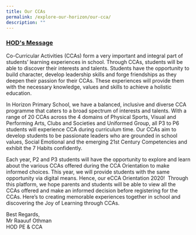 ```yaml
---
title: Our CCAs
permalink: /explore-our-horizon/our-cca/
description: ""
---
```

### **[HOD's Message](https://staging.d21co4ykjghpsi.amplifyapp.com/cca-at-a-glance/hod-message/)**
Co-Curricular Activities (CCAs) form a very important and integral part of students’ learning experiences in school. Through CCAs, students will be able to discover their interests and talents. Students have the opportunity to build character, develop leadership skills and forge friendships as they deepen their passion for their CCAs. These experiences will provide them with the necessary knowledge, values and skills to achieve a holistic education.

In Horizon Primary School, we have a balanced, inclusive and diverse CCA programme that caters to a broad spectrum of interests and talents. With a range of 20 CCAs across the 4 domains of Physical Sports, Visual and Performing Arts, Clubs and Societies and Uniformed Group, all P3 to P6 students will experience CCA during curriculum time. Our CCAs aim to develop students to be passionate leaders who are grounded in school values, Social Emotional and the emerging 21st Century Competencies and exhibit the 7 Habits confidently.

Each year, P2 and P3 students will have the opportunity to explore and learn about the various CCAs offered during the CCA Orientation to make informed choices. This year, we will provide students with the same opportunity via digital means. Hence, our eCCA Orientation 2020!  Through this platform, we hope parents and students will be able to view all the CCAs offered and make an informed decision before registering for the CCAs. Here’s to creating memorable experiences together in school and discovering the Joy of Learning through CCAs.

Best Regards,<br>
Mr Raauuf Othman<br>
HOD PE & CCA